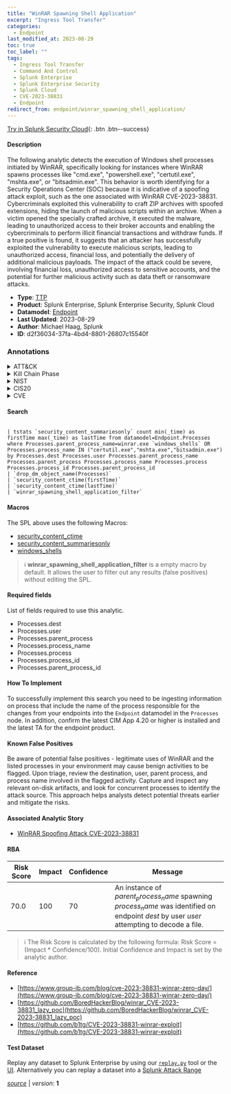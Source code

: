 ```yaml
---
title: "WinRAR Spawning Shell Application"
excerpt: "Ingress Tool Transfer"
categories:
  - Endpoint
last_modified_at: 2023-08-29
toc: true
toc_label: ""
tags:
  - Ingress Tool Transfer
  - Command And Control
  - Splunk Enterprise
  - Splunk Enterprise Security
  - Splunk Cloud
  - CVE-2023-38831
  - Endpoint
redirect_from: endpoint/winrar_spawning_shell_application/
---
```




[Try in Splunk Security Cloud](https://www.splunk.com/en_us/cyber-security.html){: .btn .btn--success}

#### Description

The following analytic detects the execution of Windows shell processes initiated by WinRAR, specifically looking for instances where WinRAR spawns processes like &#34;cmd.exe&#34;, &#34;powershell.exe&#34;, &#34;certutil.exe&#34;, &#34;mshta.exe&#34;, or &#34;bitsadmin.exe&#34;. This behavior is worth identifying for a Security Operations Center (SOC) because it is indicative of a spoofing attack exploit, such as the one associated with WinRAR CVE-2023-38831. Cybercriminals exploited this vulnerability to craft ZIP archives with spoofed extensions, hiding the launch of malicious scripts within an archive. When a victim opened the specially crafted archive, it executed the malware, leading to unauthorized access to their broker accounts and enabling the cybercriminals to perform illicit financial transactions and withdraw funds. If a true positive is found, it suggests that an attacker has successfully exploited the vulnerability to execute malicious scripts, leading to unauthorized access, financial loss, and potentially the delivery of additional malicious payloads. The impact of the attack could be severe, involving financial loss, unauthorized access to sensitive accounts, and the potential for further malicious activity such as data theft or ransomware attacks.

- **Type**: [TTP](https://github.com/splunk/security_content/wiki/Detection-Analytic-Types)
- **Product**: Splunk Enterprise, Splunk Enterprise Security, Splunk Cloud
- **Datamodel**: [Endpoint](https://docs.splunk.com/Documentation/CIM/latest/User/Endpoint)
- **Last Updated**: 2023-08-29
- **Author**: Michael Haag, Splunk
- **ID**: d2f36034-37fa-4bd4-8801-26807c15540f

### Annotations
<details>
  <summary>ATT&CK</summary>

<div markdown="1">

#### [ATT&CK](https://attack.mitre.org/)

| ID          | Technique   | Tactic         |
| ----------- | ----------- |--------------- |
| [T1105](https://attack.mitre.org/techniques/T1105/) | Ingress Tool Transfer | Command And Control |

</div>
</details>


<details>
  <summary>Kill Chain Phase</summary>

<div markdown="1">

* Command and Control


</div>
</details>


<details>
  <summary>NIST</summary>

<div markdown="1">

* DE.CM



</div>
</details>

<details>
  <summary>CIS20</summary>

<div markdown="1">

* CIS 10



</div>
</details>

<details>
  <summary>CVE</summary>

<div markdown="1">

| ID          | Summary | [CVSS](https://nvd.nist.gov/vuln-metrics/cvss) |
| ----------- | ----------- | -------------- |
| [CVE-2023-38831](https://nvd.nist.gov/vuln/detail/CVE-2023-38831) | RARLabs WinRAR before 6.23 allows attackers to execute arbitrary code when a user attempts to view a benign file within a ZIP archive. The issue occurs because a ZIP archive may include a benign file (such as an ordinary .JPG file) and also a folder that has the same name as the benign file, and the contents of the folder (which may include executable content) are processed during an attempt to access only the benign file. This was exploited in the wild in April through August 2023. | None |



</div>
</details>


#### Search

```

| tstats `security_content_summariesonly` count min(_time) as firstTime max(_time) as lastTime from datamodel=Endpoint.Processes where Processes.parent_process_name=winrar.exe `windows_shells` OR Processes.process_name IN ("certutil.exe","mshta.exe","bitsadmin.exe") by Processes.dest Processes.user Processes.parent_process_name Processes.parent_process Processes.process_name Processes.process Processes.process_id Processes.parent_process_id 
| `drop_dm_object_name(Processes)` 
| `security_content_ctime(firstTime)` 
| `security_content_ctime(lastTime)` 
| `winrar_spawning_shell_application_filter`
```

#### Macros
The SPL above uses the following Macros:
* [security_content_ctime](https://github.com/splunk/security_content/blob/develop/macros/security_content_ctime.yml)
* [security_content_summariesonly](https://github.com/splunk/security_content/blob/develop/macros/security_content_summariesonly.yml)
* [windows_shells](https://github.com/splunk/security_content/blob/develop/macros/windows_shells.yml)

> :information_source:
> **winrar_spawning_shell_application_filter** is a empty macro by default. It allows the user to filter out any results (false positives) without editing the SPL.



#### Required fields
List of fields required to use this analytic.
* Processes.dest
* Processes.user
* Processes.parent_process
* Processes.process_name
* Processes.process
* Processes.process_id
* Processes.parent_process_id



#### How To Implement
To successfully implement this search you need to be ingesting information on process that include the name of the process responsible for the changes from your endpoints into the `Endpoint` datamodel in the `Processes` node. In addition, confirm the latest CIM App 4.20 or higher is installed and the latest TA for the endpoint product.
#### Known False Positives
Be aware of potential false positives - legitimate uses of WinRAR and the listed processes in your environment may cause benign activities to be flagged. Upon triage, review the destination, user, parent process, and process name involved in the flagged activity. Capture and inspect any relevant on-disk artifacts, and look for concurrent processes to identify the attack source. This approach helps analysts detect potential threats earlier and mitigate the risks.

#### Associated Analytic Story
* [WinRAR Spoofing Attack CVE-2023-38831](/stories/winrar_spoofing_attack_cve-2023-38831)




#### RBA

| Risk Score  | Impact      | Confidence   | Message      |
| ----------- | ----------- |--------------|--------------|
| 70.0 | 100 | 70 | An instance of $parent_process_name$ spawning $process_name$ was identified on endpoint $dest$ by user $user$ attempting to decode a file. |


> :information_source:
> The Risk Score is calculated by the following formula: Risk Score = (Impact * Confidence/100). Initial Confidence and Impact is set by the analytic author.


#### Reference

* [https://www.group-ib.com/blog/cve-2023-38831-winrar-zero-day/](https://www.group-ib.com/blog/cve-2023-38831-winrar-zero-day/)
* [https://github.com/BoredHackerBlog/winrar_CVE-2023-38831_lazy_poc](https://github.com/BoredHackerBlog/winrar_CVE-2023-38831_lazy_poc)
* [https://github.com/b1tg/CVE-2023-38831-winrar-exploit](https://github.com/b1tg/CVE-2023-38831-winrar-exploit)



#### Test Dataset
Replay any dataset to Splunk Enterprise by using our [`replay.py`](https://github.com/splunk/attack_data#using-replaypy) tool or the [UI](https://github.com/splunk/attack_data#using-ui).
Alternatively you can replay a dataset into a [Splunk Attack Range](https://github.com/splunk/attack_range#replay-dumps-into-attack-range-splunk-server)




[*source*](https://github.com/splunk/security_content/tree/develop/detections/endpoint/winrar_spawning_shell_application.yml) \| *version*: **1**